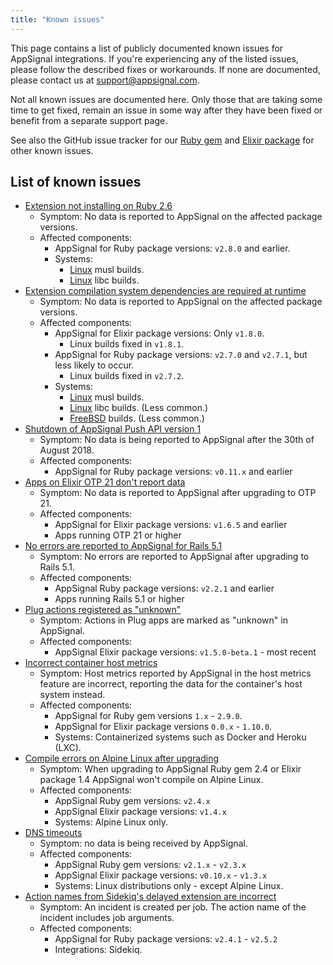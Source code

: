 ```yaml
---
title: "Known issues"
---
```


This page contains a list of publicly documented known issues for AppSignal integrations. If you're experiencing any of the listed issues, please follow the described fixes or workarounds. If none are documented, please contact us at [support@appsignal.com](mailto:support@appsignal.com).

Not all known issues are documented here. Only those that are taking some time to get fixed, remain an issue in some way after they have been fixed or benefit from a separate support page.

See also the GitHub issue tracker for our [Ruby gem](https://github.com/appsignal/appsignal-ruby/issues) and [Elixir package](https://github.com/appsignal/appsignal-elixir/issues) for other known issues.

## List of known issues

- [Extension not installing on Ruby 2.6](known-issues/ruby-2-6-extension-not-installing.html)
  - Symptom: No data is reported to AppSignal on the affected package versions.
  - Affected components:
      - AppSignal for Ruby package versions: `v2.8.0` and earlier.
    - Systems:
      - [Linux](/support/operating-systems.html#linux) musl builds.
      - [Linux](/support/operating-systems.html#linux) libc builds.
- [Extension compilation system dependencies are required at runtime](known-issues/compilation-dependencies-required-at-runtime.html)
  - Symptom: No data is reported to AppSignal on the affected package versions.
  - Affected components:
      - AppSignal for Elixir package versions: Only `v1.8.0`.
          - Linux builds fixed in `v1.8.1`.
      - AppSignal for Ruby package versions: `v2.7.0` and `v2.7.1`, but less likely to occur.
          - Linux builds fixed in `v2.7.2`.
    - Systems:
      - [Linux](/support/operating-systems.html#linux) musl builds.
      - [Linux](/support/operating-systems.html#linux) libc builds. (Less common.)
      - [FreeBSD](/support/operating-systems.html#freebsd) builds. (Less common.)
- [Shutdown of AppSignal Push API version 1](known-issues/shutdown-of-push-api-version-1.html)
  - Symptom: No data is being reported to AppSignal after the 30th of August 2018.
  - Affected components:
      - AppSignal for Ruby package versions: `v0.11.x` and earlier
- [Apps on Elixir OTP 21 don't report data](known-issues/elixir-otp-21.html)
  - Symptom: No data is reported to AppSignal after upgrading to OTP 21.
  - Affected components:
      - AppSignal for Elixir package versions: `v1.6.5` and earlier
      - Apps running OTP 21 or higher
- [No errors are reported to AppSignal for Rails 5.1](known-issues/rails-5-1-missing-errors.html)
  - Symptom: No errors are reported to AppSignal after upgrading to Rails 5.1.
  - Affected components:
      - AppSignal Ruby package versions: `v2.2.1` and earlier
      - Apps running Rails 5.1 or higher
- [Plug actions registered as "unknown"](known-issues/plug-actions-registered-as-unknown.html)
  - Symptom: Actions in Plug apps are marked as "unknown" in AppSignal.
  - Affected components:
      - AppSignal Elixir package versions: `v1.5.0-beta.1` - most recent
- [Incorrect container host metrics](known-issues/incorrect-container-host-metrics.html)
  - Symptom: Host metrics reported by AppSignal in the host metrics feature are incorrect, reporting the data for the container's host system instead.
  - Affected components:
      - AppSignal for Ruby gem versions `1.x` - `2.9.0`.
      - AppSignal for Elixir package versions `0.0.x` - `1.10.0`.
      - Systems: Containerized systems such as Docker and Heroku (LXC).
- [Compile errors on Alpine Linux after upgrading](known-issues/alpine-linux-ruby-gem-2-4-elixir-package-1-4-upgrade-problems.html)
  - Symptom: When upgrading to AppSignal Ruby gem 2.4 or Elixir package 1.4 AppSignal won't compile on Alpine Linux.
  - Affected components:
      - AppSignal Ruby gem versions: `v2.4.x`
      - AppSignal Elixir package versions: `v1.4.x`
      - Systems: Alpine Linux only.
- [DNS timeouts](known-issues/dns-timeouts.html)
  - Symptom: no data is being received by AppSignal.
  - Affected components:
      - AppSignal Ruby gem versions: `v2.1.x` - `v2.3.x`
      - AppSignal Elixir package versions: `v0.10.x` - `v1.3.x`
      - Systems: Linux distributions only - except Alpine Linux.
- [Action names from Sidekiq's delayed extension are incorrect](known-issues/sidekiq-delayed-extension-action-names.html)
  - Symptom: An incident is created per job. The action name of the incident includes job arguments.
  - Affected components:
      - AppSignal for Ruby package versions: `v2.4.1` - `v2.5.2`
      - Integrations: Sidekiq.
